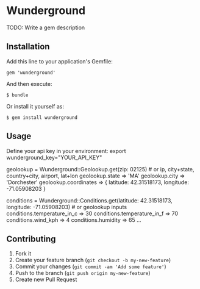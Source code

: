 # Wunderground

TODO: Write a gem description

## Installation

Add this line to your application's Gemfile:

    gem 'wunderground'

And then execute:

    $ bundle

Or install it yourself as:

    $ gem install wunderground

## Usage

Define your api key in your environment: export wunderground_key="YOUR_API_KEY"

geolookup = Wunderground::Geolookup.get(zip: 02125)  # or ip, city+state, country+city, airport, lat+lon
geolookup.state => 'MA'
geolookup.city => 'Dorchester'
geolookup.coordinates => { latitude: 42.31518173, longitude: -71.05908203 }

conditions = Wunderground::Conditions.get(latitude: 42.31518173, longitude: -71.05908203)  # or geolookup inputs
conditions.temperature_in_c => 30
conditions.temperature_in_f => 70
conditions.wind_kph => 4
conditions.humidity => 65
...

## Contributing

1. Fork it
2. Create your feature branch (`git checkout -b my-new-feature`)
3. Commit your changes (`git commit -am 'Add some feature'`)
4. Push to the branch (`git push origin my-new-feature`)
5. Create new Pull Request
